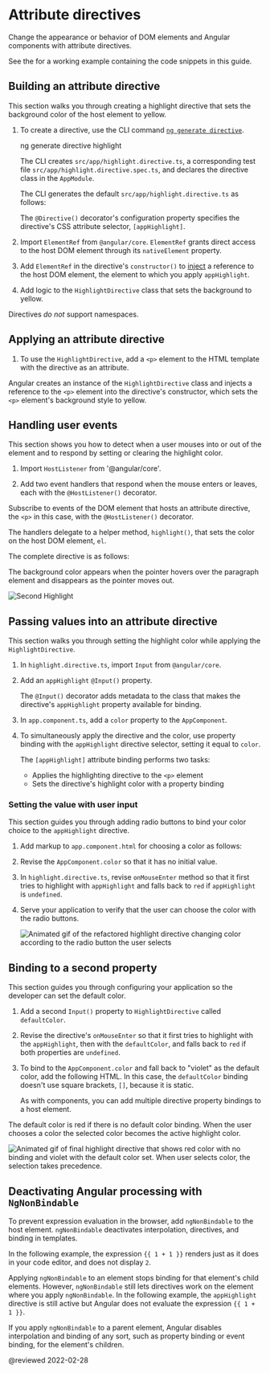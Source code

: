 # Attribute directives

Change the appearance or behavior of DOM elements and Angular components with attribute directives.

<div class="alert is-helpful">

See the <live-example></live-example> for a working example containing the code snippets in this guide.

</div>

## Building an attribute directive

This section walks you through creating a highlight directive that sets the background color of the host element to yellow.

1.  To create a directive, use the CLI command [`ng generate directive`](cli/generate).

    <code-example format="shell" language="shell">

    ng generate directive highlight

    </code-example>

    The CLI creates `src/app/highlight.directive.ts`, a corresponding test file `src/app/highlight.directive.spec.ts`, and declares the directive class in the `AppModule`.

    The CLI generates the default `src/app/highlight.directive.ts` as follows:

    <code-example header="src/app/highlight.directive.ts" path="attribute-directives/src/app/highlight.directive.0.ts"></code-example>

    The `@Directive()` decorator's configuration property specifies the directive's CSS attribute selector, `[appHighlight]`.

1.  Import `ElementRef` from `@angular/core`. `ElementRef` grants direct access to the host DOM element through its `nativeElement` property.

1.  Add `ElementRef` in the directive's `constructor()` to [inject](guide/dependency-injection) a reference to the host DOM element, the element to which you apply `appHighlight`.

1.  Add logic to the `HighlightDirective` class that sets the background to yellow.

    <code-example header="src/app/highlight.directive.ts" path="attribute-directives/src/app/highlight.directive.1.ts"></code-example>

<div class="alert is-helpful">

Directives *do not* support namespaces.

<code-example header="src/app/app.component.avoid.html (unsupported)" path="attribute-directives/src/app/app.component.avoid.html" region="unsupported"></code-example>

</div>

<a id="apply-directive"></a>

## Applying an attribute directive

1.  To use the `HighlightDirective`, add a `<p>` element to the HTML template with the directive as an attribute.

    <code-example header="src/app/app.component.html" path="attribute-directives/src/app/app.component.1.html" region="applied"></code-example>

Angular creates an instance of the `HighlightDirective` class and injects a reference to the `<p>` element into the directive's constructor, which sets the `<p>` element's background style to yellow.

<a id="respond-to-user"></a>

## Handling user events

This section shows you how to detect when a user mouses into or out of the element and to respond by setting or clearing the highlight color.

1.  Import `HostListener` from '@angular/core'.

    <code-example header="src/app/highlight.directive.ts (imports)" path="attribute-directives/src/app/highlight.directive.2.ts" region="imports"></code-example>

1.  Add two event handlers that respond when the mouse enters or leaves, each with the `@HostListener()` decorator.

    <code-example header="src/app/highlight.directive.ts (mouse-methods)" path="attribute-directives/src/app/highlight.directive.2.ts" region="mouse-methods"></code-example>

Subscribe to events of the DOM element that hosts an attribute directive, the `<p>` in this case, with the `@HostListener()` decorator.

<div class="alert is-helpful">

The handlers delegate to a helper method, `highlight()`, that sets the color on the host DOM element, `el`.

</div>

The complete directive is as follows:

<code-example header="src/app/highlight.directive.ts" path="attribute-directives/src/app/highlight.directive.2.ts"></code-example>

The background color appears when the pointer hovers over the paragraph element and disappears as the pointer moves out.

<div class="lightbox">

<img alt="Second Highlight" src="generated/images/guide/attribute-directives/highlight-directive-anim.gif">

</div>

<a id="bindings"></a>

## Passing values into an attribute directive

This section walks you through setting the highlight color while applying the `HighlightDirective`.

1.  In `highlight.directive.ts`, import `Input` from `@angular/core`.

    <code-example header="src/app/highlight.directive.ts (imports)" path="attribute-directives/src/app/highlight.directive.3.ts" region="imports"></code-example>

1.  Add an `appHighlight` `@Input()` property.

    <code-example header="src/app/highlight.directive.ts" path="attribute-directives/src/app/highlight.directive.3.ts" region="input"></code-example>

    The `@Input()` decorator adds metadata to the class that makes the directive's `appHighlight` property available for binding.

1.  In `app.component.ts`, add a `color` property to the `AppComponent`.

    <code-example header="src/app/app.component.ts (class)" path="attribute-directives/src/app/app.component.1.ts" region="class"></code-example>

1.  To simultaneously apply the directive and the color, use property binding with the `appHighlight` directive selector, setting it equal to `color`.

    <code-example header="src/app/app.component.html (color)" path="attribute-directives/src/app/app.component.html" region="color"></code-example>

    The `[appHighlight]` attribute binding performs two tasks:

    *   Applies the highlighting directive to the `<p>` element
    *   Sets the directive's highlight color with a property binding

### Setting the value with user input

This section guides you through adding radio buttons to bind your color choice to the `appHighlight` directive.

1.  Add markup to `app.component.html` for choosing a color as follows:

    <code-example header="src/app/app.component.html (v2)" path="attribute-directives/src/app/app.component.html" region="v2"></code-example>

1.  Revise the `AppComponent.color` so that it has no initial value.

    <code-example header="src/app/app.component.ts (class)" path="attribute-directives/src/app/app.component.ts" region="class"></code-example>

1.  In `highlight.directive.ts`, revise `onMouseEnter` method so that it first tries to highlight with `appHighlight` and falls back to `red` if `appHighlight` is `undefined`.

    <code-example header="src/app/highlight.directive.ts (mouse-enter)" path="attribute-directives/src/app/highlight.directive.3.ts" region="mouse-enter"></code-example>

1.  Serve your application to verify that the user can choose the color with the radio buttons.

    <div class="lightbox">

    <img alt="Animated gif of the refactored highlight directive changing color according to the radio button the user selects" src="generated/images/guide/attribute-directives/highlight-directive-v2-anim.gif">

    </div>

<a id="second-property"></a>

## Binding to a second property

This section guides you through configuring your application so the developer can set the default color.

1.  Add a second `Input()` property to `HighlightDirective` called `defaultColor`.

    <code-example header="src/app/highlight.directive.ts (defaultColor)" path="attribute-directives/src/app/highlight.directive.ts" region="defaultColor"></code-example>

1.  Revise the directive's `onMouseEnter` so that it first tries to highlight with the `appHighlight`, then with the `defaultColor`, and falls back to `red` if both properties are `undefined`.

    <code-example header="src/app/highlight.directive.ts (mouse-enter)" path="attribute-directives/src/app/highlight.directive.ts" region="mouse-enter"></code-example>

1.  To bind to the `AppComponent.color` and fall back to "violet" as the default color, add the following HTML. In this case,  the `defaultColor` binding doesn't use square brackets, `[]`, because it is static.

    <code-example header="src/app/app.component.html (defaultColor)" path="attribute-directives/src/app/app.component.html" region="defaultColor"></code-example>

    As with components, you can add multiple directive property bindings to a host element.

The default color is red if there is no default color binding. When the user chooses a color the selected color becomes the active highlight color.

<div class="lightbox">

<img alt="Animated gif of final highlight directive that shows red color with no binding and violet with the default color set. When user selects color, the selection takes precedence." src="generated/images/guide/attribute-directives/highlight-directive-final-anim.gif">

</div>

<a id="ngNonBindable"></a>

## Deactivating Angular processing with `NgNonBindable`

To prevent expression evaluation in the browser, add `ngNonBindable` to the host element. `ngNonBindable` deactivates interpolation, directives, and binding in templates.

In the following example, the expression `{{ 1 + 1 }}` renders just as it does in your code editor, and does not display `2`.

<code-example header="src/app/app.component.html" linenums="false" path="attribute-directives/src/app/app.component.html" region="ngNonBindable"></code-example>

Applying `ngNonBindable` to an element stops binding for that element's child elements. However, `ngNonBindable` still lets directives work on the element where you apply `ngNonBindable`. In the following example, the `appHighlight` directive is still active but Angular does not evaluate the expression `{{ 1 + 1 }}`.

<code-example header="src/app/app.component.html" linenums="false" path="attribute-directives/src/app/app.component.html" region="ngNonBindable-with-directive"></code-example>

If you apply `ngNonBindable` to a parent element, Angular disables interpolation and binding of any sort, such as property binding or event binding, for the element's children.

<!-- links -->

<!-- external links -->

<!-- end links -->

@reviewed 2022-02-28
